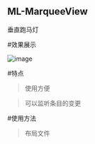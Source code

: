 ## ML-MarqueeView

垂直跑马灯

#效果展示

![image](http://img.blog.csdn.net/20161211171718335?watermark/2/text/aHR0cDovL2Jsb2cuY3Nkbi5uZXQvd2VpeGluXzM2MDM1NDA2/font/5a6L5L2T/fontsize/400/fill/I0JBQkFCMA==/dissolve/70/gravity/Center)

#特点
>使用方便

>可以监听条目的变更

#使用方法
>布局文件
